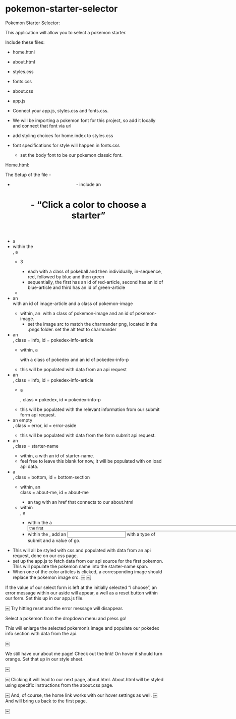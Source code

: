 # pokemon-starter-selector
Pokemon Starter Selector:

This application will allow you to select a pokemon starter.

Include these files:
* home.html
* about.html
* styles.css
* fonts.css
* about.css
* app.js

* Connect your app.js, styles.css and fonts.css.

* We will be importing a  pokemon font for this project, so add it locally and connect that font via url 

* add styling choices for home.index to styles.css

* font specifications for style will happen in fonts.css 
    * set the body font to be our pokemon classic font.

Home.html:

The Setup of the file - 
* <header>
    - include an <h1> 
        - “Click a color to choose a starter”
* a <main>
* within the <main>, a <section>
    - 3 <articles>
        - each with a class of pokeball and then individually, in-sequence, red, followed by blue and then green
        - sequentially, the first has an id of red-article, second has an id of blue-article and third has an id of green-article
    - 
* an <article> with an id of image-article and a class of pokemon-image
    - within, an <img> with a class of pokemon-image and an id of pokemon-image.
        - set the image src to match the charmander png, located in the .pngs folder. set the alt text to charmander
* an <article>, class = info, id = pokedex-info-article
    - within, a <p> with a class of pokedex and an id of pokedex-info-p
    - this will be populated with data from an api request
* an <aside>, class = info, id = pokedex-info-article
    - a <p>, class = pokedex, id = pokedex-info-p
    - this will be populated with the relevant information from our submit form api request.
* an empty <aside>, class = error, id  = error-aside
    - this will be populated with data from the form submit api request. 
* an <aside>, class = starter-name
    - within, a <span> with an id of starter-name.
    - feel free to leave this blank for now, it will be populated with on load api data.
* a <section>, class = bottom, id = bottom-section
    - within, an <article> class = about-me, id = about-me
        - an <a> tag with an href that connects to our about.html
    - within <section>, a <form>
        - within the <form> a <select>
            - within the <select four <option>
            - the first <option> has an id of error-option, and a value of “error” this option is to be selected. The text within reads “choose”.
            - <option> 2 will have an id of charmander-option and a value of charmander. The text within reads “Charmander, I choose you!”
            - <option> 3 will have an id of squirtle-option and a value of <squirtle>.  The text within reads “Squirtle, I choose you!”
            - <option> 4, id = bulbasaur-option, value = bulbasaur. The text within reads “Bulbasaur, I choose you!”
        - within the <form>, add an <input> with a type of submit and a value of go.
* This will all be styled with css and populated with data from an api request, done on our css page. 
* set up the app.js to fetch data from our api source for the first pokemon. This will populate the pokemon name into the starter-name span.
* When one of the color articles is clicked, a corresponding image should replace the pokemon image src.
￼
￼

If the value of our select form is left at the initially selected “I choose”, an error message within our aside will appear, a well as a reset button within our form. Set this up in our app.js file.

￼
Try hitting reset and the error message will disappear.

Select a pokemon from the dropdown menu and press go! 

This will enlarge the selected pokemon’s image and populate our pokedex info section with data from the api.

￼

We still have our about me page! Check out the link! On hover it should turn orange. Set that up in our style sheet.

￼

￼
Clicking it will lead to our next page, about.html. About.html will be styled using specific instructions from the about.css page.

￼
And, of course, the home link works with our hover settings as well. 
￼
And will bring us back to the first page.

￼
